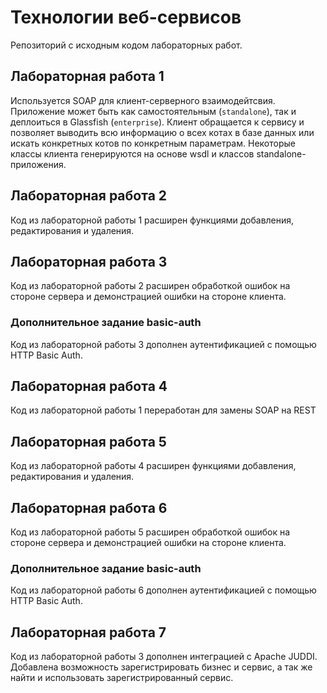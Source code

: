 # Технологии веб-сервисов

Репозиторий с исходным кодом лабораторных работ.

## Лабораторная работа 1

Используется SOAP для клиент-серверного взаимодейтсвия. Приложение может быть как самостоятельным (`standalone`), так и деплоиться в Glassfish (`enterprise`). 
Клиент обращается к сервису и позволяет выводить всю информацию о всех котах в базе данных или искать конкретных котов по конкретным параметрам. Некоторые классы клиента генерируются на основе wsdl и классов standalone-приложения.

## Лабораторная работа 2

Код из лабораторной работы 1 расширен функциями добавления, редактирования и удаления.

## Лабораторная работа 3

Код из лабораторной работы 2 расширен обработкой ошибок на стороне сервера и демонстрацией ошибки на стороне клиента.

### Дополнительное задание basic-auth

Код из лабораторной работы 3 дополнен аутентификацией с помощью HTTP Basic Auth.

## Лабораторная работа 4

Код из лабораторной работы 1 переработан для замены SOAP на REST

## Лабораторная работа 5

Код из лабораторной работы 4 расширен функциями добавления, редактирования и удаления.

## Лабораторная работа 6

Код из лабораторной работы 5 расширен обработкой ошибок на стороне сервера и демонстрацией ошибки на стороне клиента.

### Дополнительное задание basic-auth

Код из лабораторной работы 6 дополнен аутентификацией с помощью HTTP Basic Auth.


## Лабораторная работа 7

Код из лабораторной работы 3 дополнен интеграцией с Apache JUDDI. Добавлена возможность зарегистрировать бизнес и сервис, а так же найти и использовать зарегистрированный сервис.

